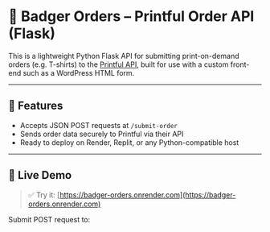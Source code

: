 # 🦡 Badger Orders – Printful Order API (Flask)

This is a lightweight Python Flask API for submitting print-on-demand orders (e.g. T-shirts) to the [Printful API](https://www.printful.com/docs), built for use with a custom front-end such as a WordPress HTML form.

---

## 🔧 Features

- Accepts JSON POST requests at `/submit-order`
- Sends order data securely to Printful via their API
- Ready to deploy on Render, Replit, or any Python-compatible host

---

## 🧪 Live Demo

> ✅ Try it: [https://badger-orders.onrender.com](https://badger-orders.onrender.com)

Submit POST request to:
